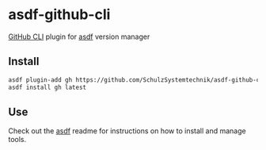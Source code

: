 # asdf-github-cli

[GitHub CLI](https://github.com/cli/cli) plugin for [asdf](https://github.com/asdf-vm/asdf) version manager

## Install

```bash
asdf plugin-add gh https://github.com/SchulzSystemtechnik/asdf-github-cli.git && \
asdf install gh latest
```

## Use

Check out the [asdf](https://github.com/asdf-vm/asdf) readme for instructions on how to install and manage tools.
